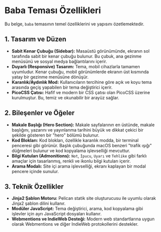 
# Baba Teması Özellikleri

Bu belge, `baba` temasının temel özelliklerini ve yapısını özetlemektedir.

## 1. Tasarım ve Düzen

- **Sabit Kenar Çubuğu (Sidebar):** Masaüstü görünümünde, ekranın sol tarafında sabit bir kenar çubuğu bulunur. Bu çubuk, ana gezinme menüsünü ve sosyal medya bağlantılarını içerir.
- **Duyarlı (Responsive) Tasarım:** Tema, mobil cihazlarla tamamen uyumludur. Kenar çubuğu, mobil görünümlerde ekranın üst kısmında yatay bir gezinme menüsüne dönüşür.
- **Karanlık/Aydınlık Mod:** Kullanıcıların tercihine göre açık ve koyu tema arasında geçiş yapabilen bir tema değiştirici içerir.
- **PicoCSS Çatısı:** Hafif ve modern bir CSS çatısı olan PicoCSS üzerine kurulmuştur. Bu, temiz ve okunabilir bir arayüz sağlar.

## 2. Bileşenler ve Öğeler

- **Makale Başlığı (Hero Section):** Makale sayfalarının en üstünde, makale başlığını, yazarını ve yayınlanma tarihini büyük ve dikkat çekici bir şekilde gösteren bir "hero" bölümü bulunur.
- **Kod Blokları:** Kod blokları, özellikle karanlık modda, bir terminal penceresi gibi görünür. Başlık çubuğunda macOS benzeri "trafik ışığı" düğmeleri bulunur ve kod kopyalama işlevselliği mevcuttur.
- **Bilgi Kutuları (Admonitions):** `Not`, `İpucu`, `Uyarı` ve `Tehlike` gibi farklı amaçlar için tasarlanmış, renkli ve ikonlu bilgi kutuları içerir.
- **Arama Modalı:** Site içi arama işlevselliği, ekranı kaplayan bir modal pencere içinde sunulur.

## 3. Teknik Özellikler

- **Jinja2 Şablon Motoru:** Pelican statik site oluşturucusu ile uyumlu olarak Jinja2 şablon dilini kullanır.
- **Modüler JavaScript:** Tema değiştirici, arama, kod kopyalama gibi işlevler için ayrı JavaScript dosyaları kullanır.
- **Webmentions ve IndieWeb Desteği:** Modern web standartlarına uygun olarak Webmentions ve diğer IndieWeb protokollerini destekler.
